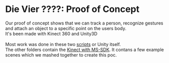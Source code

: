 # Die Vier ????: Proof of Concept
Our proof of concept shows that we can track a person, recognize gestures and attach an object to a specific point on the users body.</br>
It's been made with Kinect 360 and Unity3D </br>
</br>
Most work was done in these two [scripts](https://github.com/CharlotteGrossmann/DieVierFragezeichen_ProofOfConcept/tree/master/kinect/Assets/GesturesDemo/Scripts) or Unity itself.</br>
The other folders contain the [Kinect with MS-SDK](https://assetstore.unity.com/packages/tools/kinect-with-ms-sdk-7747). It contans a few example scenes which we mashed together to create this poc.

</br>
</br>
</br>
</br>



